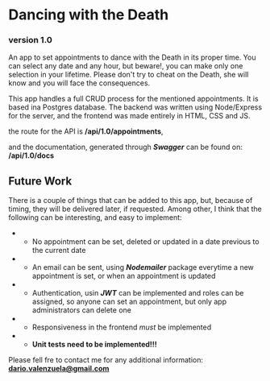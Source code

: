 # Dancing with the Death
### version 1.0

An app to set appointments to dance with the Death in its proper time.  You can select any date and any hour, but beware!, you can make only one selection in your lifetime.  Please don't try to cheat on the Death, she will know and you will face the consequences.


This app handles a full CRUD process for the mentioned appointments.  It is based ina Postgres database.  The backend was written using Node/Express for the server, and the frontend was made entirely in HTML, CSS and JS.

the route for the API is
**/api/1.0/appointments**, 

and the documentation, generated through ***Swagger*** can be found on:
**/api/1.0/docs**


## Future Work

There is a couple of things that can be added to this app, but, because of timing, they will be delivered later, if requested.  Among other, I think that the following can be interesting, and easy to implement:
* - No appointment can be set, deleted or updated in a date previous to the current date
* - An email can be sent, using ***Nodemailer*** package everytime a new appointment is set, or when an appointment is updated
* - Authentication, usin ***JWT*** can be implemented and roles can be assigned, so anyone can set an appointment, but only app administrators can delete one
* - Responsiveness in the frontend *must* be implemented
* - **Unit tests need to be implemented!!!**

Please fell fre to contact me for any additional information: **dario.valenzuela@gmail.com**


